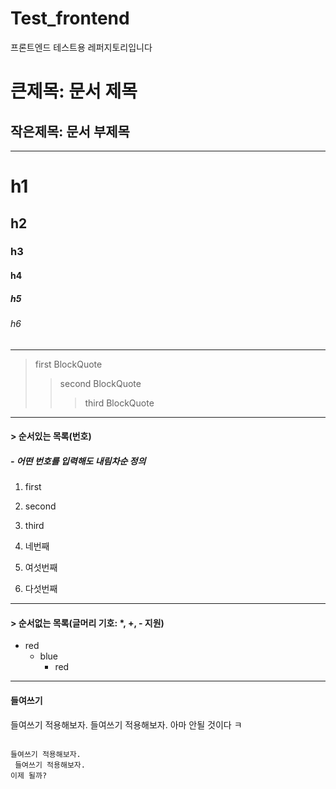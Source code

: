 # Test_frontend
프론트엔드 테스트용 레퍼지토리입니다


큰제목: 문서 제목
=============


작은제목: 문서 부제목
-------------

*****

# h1
## h2
### h3
#### h4
##### h5
###### h6

- - - 

> first BlockQuote
> > second BlockQuote
> > > third BlockQuote

---------------------------------------

#### > 순서있는 목록(번호)
##### - 어떤 번호를 입력해도 내림차순 정의
1. first
2. second
3. third

4. 네번째
6. 여섯번째
5. 다섯번째

* * *

#### > 순서없는 목록(글머리 기호: *, +, - 지원)
* red
  * blue
    * red

*****

#### 들여쓰기
들여쓰기 적용해보자.
 들여쓰기 적용해보자.
아마 안될 것이다 ㅋ

<pre>
<code>
들여쓰기 적용해보자.
 들여쓰기 적용해보자.
이제 될까?
</code>
</pre>

